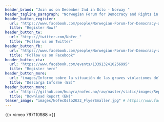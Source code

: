 ```yaml
---
header_brand: "Join us on December 2nd in Oslo - Norway "
header_tagline_paragraph: "Norwegian Forum for Democracy and Rights in Ecuador invites you to discuss and get to know the highlights of the report"
header_button_register:
  url: "https://www.facebook.com/people/Norwegian-Forum-for-Democracy-and-Rights-in-Ecuador/100066865013778/"
  title: "Register Now!"
header_button_tw:
  url: "https://twitter.com/Nofec_"
  title: "Follow us on Twitter"
header_button_fb:
  url: "https://www.facebook.com/people/Norwegian-Forum-for-Democracy-and-Rights-in-Ecuador/100066865013778/"
  title: "Follow us on Facebook"
header_button_cta:
  url: "https://www.facebook.com/events/1339132410256995"
  title: "Register here"
header_button_more:
  url: "images/Informe sobre la situación de las graves violaciones del Estado de Derecho y de los derechos y libertades fundamentales en Ecuador.pdf"
  title: "Descarga Informe (ES)"
header_button_more:
  url: "https://github.com/huayra/nofec.no/raw/master/static/images/Report%20on%20the%20situation%20of%20serious%20violations%20of%20the%20rule%20of%20law%20and%20of%20fundamental%20rights%20and%20freedoms%20in%20Ecuador.pdf"
  title: "Download Report (EN)"
teaser_image: "images/NofecOslo2022_FlyerSmaller.jpg" # https://www.facebook.com/events/1339132410256995
---
```


{{< vimeo 767110988 >}}
